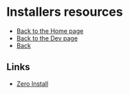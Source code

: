 # Installers resources

- [Back to the Home page](../../README.md)
- [Back to the Dev page](../README.md)
- [Back](README.md)

## Links
- [Zero Install](https://0install.net/)
